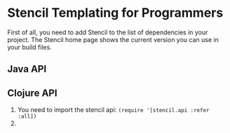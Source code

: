 # Stencil Templating for Programmers

First of all, you need to add Stencil to the list of dependencies in your project.
The Stencil home page shows the current version you can use in your build files.

## Java API


## Clojure API

1. You need to import the stencil api: `(require '[stencil.api :refer :all])`
2.